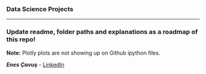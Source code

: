 ### Data Science Projects

***

### Update readme, folder paths and explanations as a roadmap of this repo! 


__Note:__ Plotly plots are not showing up on Github ipython files.


**_Enes Çavuş_**  - [LinkedIn](https://www.linkedin.com/in/enes-çavuş-057376175)
